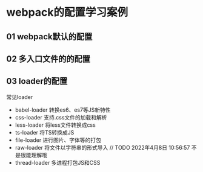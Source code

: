 # webpack的配置学习案例

## 01 webpack默认的配置

## 02 多入口文件的的配置

## 03 loader的配置

常见loader

- babel-loader 转换es6、es7等JS新特性
- css-loader 支持.css文件的加载和解析
- less-loader 将less文件转换成css
- ts-loader 将TS转换成JS
- file-loader 进行图片、字体等的打包
- raw-loader 将文件以字符串的形式导入 // TODO 2022年4月8日 10:56:57 不是很能理解哦
- thread-loader 多进程打包JS和CSS
